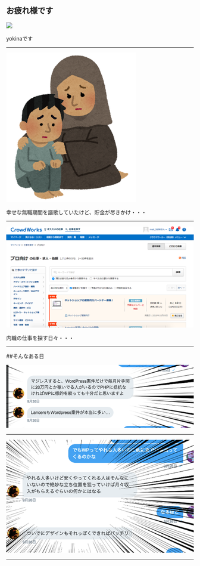 ## お疲れ様です

![](https://avatars0.githubusercontent.com/u/4452841?s=100&v=4)

yokinaです

---

![](https://raw.githubusercontent.com/kaeruko/shinjuku-mokumoku/pitchtest/assets/images/nanmin.png)

幸せな無職期間を謳歌していたけど、貯金が尽きかけ・・・

---

![](https://raw.githubusercontent.com/kaeruko/shinjuku-mokumoku/pitchtest/assets/images/pin3.png)

内職の仕事を探す日々・・・

---

##そんなある日

![](https://raw.githubusercontent.com/kaeruko/shinjuku-mokumoku/pitchtest/assets/images/pin1.png)

---

![](https://raw.githubusercontent.com/kaeruko/shinjuku-mokumoku/pitchtest/assets/images/pin2.png)

---

